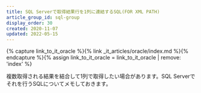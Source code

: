 ```yaml
---
title: SQL Serverで取得結果行を1列に連結するSQL(FOR XML PATH)
article_group_id: sql-group
display_order: 30
created: 2020-11-07
updated: 2022-05-15
---
```

{% capture link_to_it_oracle %}{% link _it_articles/oracle/index.md %}{% endcapture %}{% assign link_to_it_oracle = link_to_it_oracle | remove: 'index' %}

複数取得される結果を結合して1列で取得したい場合があります。SQL Serverでそれを行うSQLについてメモしておきます。
